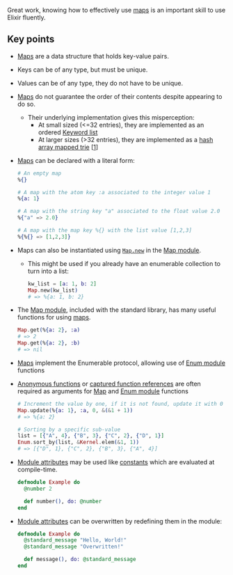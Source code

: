 Great work, knowing how to effectively use [maps][maps] is an important skill to use Elixir fluently.

## Key points

- [Maps][maps] are a data structure that holds key-value pairs.
- Keys can be of any type, but must be unique.
- Values can be of any type, they do not have to be unique.
- [Maps][maps] do not guarantee the order of their contents despite appearing to do so.
  - Their underlying implementation gives this misperception:
    - At small sized (<=32 entries), they are implemented as an ordered [Keyword list][keyword-list]
    - At larger sizes (>32 entries), they are implemented as a [hash array mapped trie][hamt] &#91;[1][stackoverflow]&#93;
- [Maps][maps] can be declared with a literal form:

  ```elixir
  # An empty map
  %{}

  # A map with the atom key :a associated to the integer value 1
  %{a: 1}

  # A map with the string key "a" associated to the float value 2.0
  %{"a" => 2.0}

  # A map with the map key %{} with the list value [1,2,3]
  %{%{} => [1,2,3]}
  ```

- Maps can also be instantiated using [`Map.new`][map-new] in the [Map module][map-module].

  - This might be used if you already have an enumerable collection to turn into a list:

    ```elixir
    kw_list = [a: 1, b: 2]
    Map.new(kw_list)
    # => %{a: 1, b: 2}
    ```

- The [Map module][map-module], included with the standard library, has many useful functions for using [maps][maps].

  ```elixir
  Map.get(%{a: 2}, :a)
  # => 2
  Map.get(%{a: 2}, :b)
  # => nil
  ```

- [Maps][maps] implement the Enumerable protocol, allowing use of [Enum module][enum] functions
- [Anonymous functions][anon-fn] or [captured function references][captured-fn] are often required as arguments for [Map][map-module] and [Enum module][enum] functions

  ```elixir
  # Increment the value by one, if it is not found, update it with 0
  Map.update(%{a: 1}, :a, 0, &(&1 + 1))
  # => %{a: 2}

  # Sorting by a specific sub-value
  list = [{"A", 4}, {"B", 3}, {"C", 2}, {"D", 1}]
  Enum.sort_by(list, &Kernel.elem(&1, 1))
  # => [{"D", 1}, {"C", 2}, {"B", 3}, {"A", 4}]
  ```

- [Module attributes][attr-as-const] may be used like [constants][attr-as-const] which are evaluated at compile-time.

  ```elixir
  defmodule Example do
    @number 2

    def number(), do: @number
  end
  ```

- [Module attributes][attr-as-const] can be overwritten by redefining them in the module:

  ```elixir
  defmodule Example do
    @standard_message "Hello, World!"
    @standard_message "Overwritten!"

    def message(), do: @standard_message
  end
  ```

[anon-fn]: https://elixir-lang.org/getting-started/basic-types.html#anonymous-functions
[attr-as-const]: https://elixir-lang.org/getting-started/module-attributes.html#as-constants
[captured-fn]: https://elixir-lang.org/getting-started/modules-and-functions.html#function-capturing
[keyword-list]: https://elixir-lang.org/getting-started/keywords-and-maps.html#keyword-lists
[integers]: https://elixir-lang.org/getting-started/basic-types.html
[default-arg]: https://elixir-lang.org/getting-started/modules-and-functions.html#default-arguments
[enum]: https://hexdocs.pm/elixir/Enumerable.html#content
[hamt]: https://en.wikipedia.org/wiki/Hash_array_mapped_trie
[maps]: https://elixir-lang.org/getting-started/keywords-and-maps.html#maps
[map-module]: https://hexdocs.pm/elixir/Map.html
[map-new]: https://hexdocs.pm/elixir/Map.html#new/0
[named-function]: https://elixir-lang.org/getting-started/modules-and-functions.html#named-functions
[stackoverflow]: https://stackoverflow.com/a/40408469
[strings]: https://elixir-lang.org/getting-started/basic-types.html#strings
